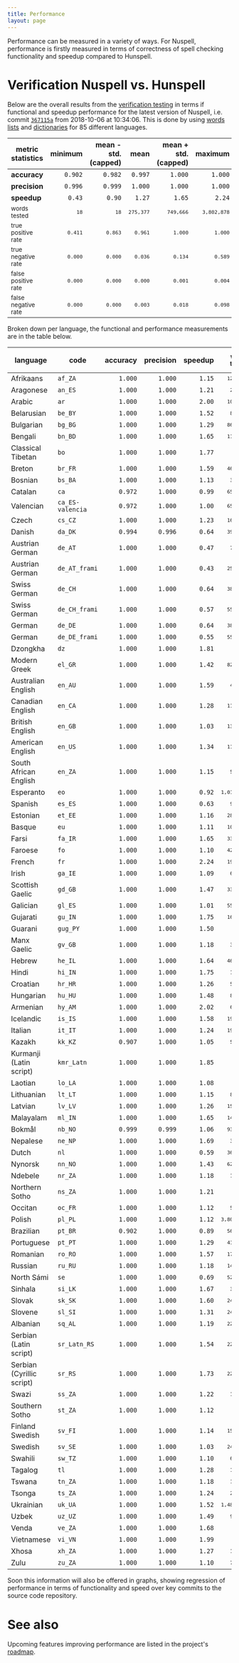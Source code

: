 ```yaml
---
title: Performance
layout: page
---
```


Performance can be measured in a variety of ways. For Nuspell, performance is firstly measured in terms of correctness of spell checking functionality and speedup compared to Hunspell.

# Verification Nuspell vs. Hunspell

Below are the overall results from the [verification testing](https://en.wikipedia.org/wiki/Software_verification) in terms if functional and speedup performance for the latest version of Nuspell, i.e. commit [`367115a`](https://github.com/nuspell/nuspell/commit/367115ad47fe382ad55dede1219977ca3523af14) from 2018-10-06 at 10:34:06.  This is done by using [words lists](https://github.com/nuspell/nuspell/wiki/Word-List-Files) and [dictionaries](https://github.com/nuspell/nuspell/wiki/Dictionary-Files) for 85 different languages.

| metric statistics | minimum | mean - std. (capped) | mean | mean + std. (capped) | maximum |
|---|--:|--:|--:|--:|--:|
| **accuracy** | `0.902` | `0.982` | `0.997` | `1.000` | `1.000` |
| **precision** | `0.996` | `0.999` | `1.000` | `1.000` | `1.000` |
| **speedup** | `0.43` | `0.90` | `1.27` | `1.65` | `2.24` |
| <small>words tested</small> | <small>`18`</small> | <small>`18`</small> | <small>`275,377`</small> | <small>`749,666`</small> | <small>`3,802,878`</small> |
| <small>true positive rate</small> | <small>`0.411`</small> | <small>`0.863`</small> | <small>`0.961`</small> | <small>`1.000`</small> | <small>`1.000`</small> |
| <small>true negative rate</small> | <small>`0.000`</small> | <small>`0.000`</small> | <small>`0.036`</small> | <small>`0.134`</small> | <small>`0.589`</small> |
| <small>false positive rate</small> | <small>`0.000`</small> | <small>`0.000`</small> | <small>`0.000`</small> | <small>`0.001`</small> | <small>`0.004`</small> |
| <small>false negative rate</small> | <small>`0.000`</small> | <small>`0.000`</small> | <small>`0.003`</small> | <small>`0.018`</small> | <small>`0.098`</small> |

Broken down per language, the functional and performance measurements are in the table below.
			
| language | code | accuracy | precision | speedup | <small>words tested</small> | <small>true positive rate</small> | <small>true negative rate</small> | <small>false positive rate</small> | <small>false negative rate</small> |
|---|---|--:|--:|--:|--:|--:|--:|--:|--:|
| Afrikaans | `af_ZA` | `1.000` | `1.000` | `1.15` | <small>`125,470`</small> | <small>`1.000`</small> | <small>`0.000`</small> | <small>`0.000`</small> | <small>`0.000`</small> |
| Aragonese | `an_ES` | `1.000` | `1.000` | `1.21` | <small>`20,535`</small> | <small>`1.000`</small> | <small>`0.000`</small> | <small>`0.000`</small> | <small>`0.000`</small> |
| Arabic | `ar` | `1.000` | `1.000` | `2.00` | <small>`108,362`</small> | <small>`1.000`</small> | <small>`0.000`</small> | <small>`0.000`</small> | <small>`0.000`</small> |
| Belarusian | `be_BY` | `1.000` | `1.000` | `1.52` | <small>`81,516`</small> | <small>`1.000`</small> | <small>`0.000`</small> | <small>`0.000`</small> | <small>`0.000`</small> |
| Bulgarian | `bg_BG` | `1.000` | `1.000` | `1.29` | <small>`867,136`</small> | <small>`1.000`</small> | <small>`0.000`</small> | <small>`0.000`</small> | <small>`0.000`</small> |
| Bengali | `bn_BD` | `1.000` | `1.000` | `1.65` | <small>`110,750`</small> | <small>`1.000`</small> | <small>`0.000`</small> | <small>`0.000`</small> | <small>`0.000`</small> |
| Classical Tibetan | `bo` | `1.000` | `1.000` | `1.77` | <small>`376`</small> | <small>`0.918`</small> | <small>`0.082`</small> | <small>`0.000`</small> | <small>`0.000`</small> |
| Breton | `br_FR` | `1.000` | `1.000` | `1.59` | <small>`464,631`</small> | <small>`1.000`</small> | <small>`0.000`</small> | <small>`0.000`</small> | <small>`0.000`</small> |
| Bosnian | `bs_BA` | `1.000` | `1.000` | `1.13` | <small>`30,442`</small> | <small>`1.000`</small> | <small>`0.000`</small> | <small>`0.000`</small> | <small>`0.000`</small> |
| Catalan | `ca` | `0.972` | `1.000` | `0.99` | <small>`655,679`</small> | <small>`0.968`</small> | <small>`0.004`</small> | <small>`0.000`</small> | <small>`0.028`</small> |
| Valencian | `ca_ES-valencia` | `0.972` | `1.000` | `1.00` | <small>`655,778`</small> | <small>`0.968`</small> | <small>`0.004`</small> | <small>`0.000`</small> | <small>`0.028`</small> |
| Czech | `cs_CZ` | `1.000` | `1.000` | `1.23` | <small>`165,085`</small> | <small>`1.000`</small> | <small>`0.000`</small> | <small>`0.000`</small> | <small>`0.000`</small> |
| Danish | `da_DK` | `0.994` | `0.996` | `0.64` | <small>`390,462`</small> | <small>`0.942`</small> | <small>`0.052`</small> | <small>`0.004`</small> | <small>`0.002`</small> |
| Austrian German | `de_AT` | `1.000` | `1.000` | `0.47` | <small>`71,983`</small> | <small>`0.700`</small> | <small>`0.300`</small> | <small>`0.000`</small> | <small>`0.000`</small> |
| Austrian German | `de_AT_frami` | `1.000` | `1.000` | `0.43` | <small>`250,806`</small> | <small>`0.677`</small> | <small>`0.323`</small> | <small>`0.000`</small> | <small>`0.000`</small> |
| Swiss German | `de_CH` | `1.000` | `1.000` | `0.64` | <small>`381,038`</small> | <small>`0.943`</small> | <small>`0.057`</small> | <small>`0.000`</small> | <small>`0.000`</small> |
| Swiss German | `de_CH_frami` | `1.000` | `1.000` | `0.57` | <small>`559,483`</small> | <small>`0.855`</small> | <small>`0.145`</small> | <small>`0.000`</small> | <small>`0.000`</small> |
| German | `de_DE` | `1.000` | `1.000` | `0.64` | <small>`380,890`</small> | <small>`0.943`</small> | <small>`0.057`</small> | <small>`0.000`</small> | <small>`0.000`</small> |
| German | `de_DE_frami` | `1.000` | `1.000` | `0.55` | <small>`559,844`</small> | <small>`0.856`</small> | <small>`0.144`</small> | <small>`0.000`</small> | <small>`0.000`</small> |
| Dzongkha | `dz` | `1.000` | `1.000` | `1.81` | <small>`401`</small> | <small>`0.925`</small> | <small>`0.075`</small> | <small>`0.000`</small> | <small>`0.000`</small> |
| Modern Greek | `el_GR` | `1.000` | `1.000` | `1.42` | <small>`828,785`</small> | <small>`1.000`</small> | <small>`0.000`</small> | <small>`0.000`</small> | <small>`0.000`</small> |
| Australian English | `en_AU` | `1.000` | `1.000` | `1.59` | <small>`49,426`</small> | <small>`1.000`</small> | <small>`0.000`</small> | <small>`0.000`</small> | <small>`0.000`</small> |
| Canadian English | `en_CA` | `1.000` | `1.000` | `1.28` | <small>`112,517`</small> | <small>`0.977`</small> | <small>`0.023`</small> | <small>`0.000`</small> | <small>`0.000`</small> |
| British English | `en_GB` | `1.000` | `1.000` | `1.03` | <small>`135,843`</small> | <small>`0.882`</small> | <small>`0.118`</small> | <small>`0.000`</small> | <small>`0.000`</small> |
| American English | `en_US` | `1.000` | `1.000` | `1.34` | <small>`112,568`</small> | <small>`0.976`</small> | <small>`0.024`</small> | <small>`0.000`</small> | <small>`0.000`</small> |
| South African English | `en_ZA` | `1.000` | `1.000` | `1.15` | <small>`53,537`</small> | <small>`1.000`</small> | <small>`0.000`</small> | <small>`0.000`</small> | <small>`0.000`</small> |
| Esperanto | `eo` | `1.000` | `1.000` | `0.92` | <small>`1,015,192`</small> | <small>`1.000`</small> | <small>`0.000`</small> | <small>`0.000`</small> | <small>`0.000`</small> |
| Spanish | `es_ES` | `1.000` | `1.000` | `0.63` | <small>`96,510`</small> | <small>`0.736`</small> | <small>`0.264`</small> | <small>`0.000`</small> | <small>`0.000`</small> |
| Estonian | `et_EE` | `1.000` | `1.000` | `1.16` | <small>`282,173`</small> | <small>`1.000`</small> | <small>`0.000`</small> | <small>`0.000`</small> | <small>`0.000`</small> |
| Basque | `eu` | `1.000` | `1.000` | `1.11` | <small>`106,346`</small> | <small>`1.000`</small> | <small>`0.000`</small> | <small>`0.000`</small> | <small>`0.000`</small> |
| Farsi | `fa_IR` | `1.000` | `1.000` | `1.65` | <small>`331,788`</small> | <small>`1.000`</small> | <small>`0.000`</small> | <small>`0.000`</small> | <small>`0.000`</small> |
| Faroese | `fo` | `1.000` | `1.000` | `1.10` | <small>`425,136`</small> | <small>`1.000`</small> | <small>`0.000`</small> | <small>`0.000`</small> | <small>`0.000`</small> |
| French | `fr` | `1.000` | `1.000` | `2.24` | <small>`191,661`</small> | <small>`0.996`</small> | <small>`0.004`</small> | <small>`0.000`</small> | <small>`0.000`</small> |
| Irish | `ga_IE` | `1.000` | `1.000` | `1.09` | <small>`65,424`</small> | <small>`0.998`</small> | <small>`0.002`</small> | <small>`0.000`</small> | <small>`0.000`</small> |
| Scottish Gaelic | `gd_GB` | `1.000` | `1.000` | `1.47` | <small>`334,794`</small> | <small>`0.992`</small> | <small>`0.008`</small> | <small>`0.000`</small> | <small>`0.000`</small> |
| Galician | `gl_ES` | `1.000` | `1.000` | `1.01` | <small>`551,230`</small> | <small>`0.411`</small> | <small>`0.589`</small> | <small>`0.000`</small> | <small>`0.000`</small> |
| Gujarati | `gu_IN` | `1.000` | `1.000` | `1.75` | <small>`168,952`</small> | <small>`1.000`</small> | <small>`0.000`</small> | <small>`0.000`</small> | <small>`0.000`</small> |
| Guarani | `gug_PY` | `1.000` | `1.000` | `1.50` | <small>`4,215`</small> | <small>`1.000`</small> | <small>`0.000`</small> | <small>`0.000`</small> | <small>`0.000`</small> |
| Manx Gaelic | `gv_GB` | `1.000` | `1.000` | `1.18` | <small>`32,358`</small> | <small>`1.000`</small> | <small>`0.000`</small> | <small>`0.000`</small> | <small>`0.000`</small> |
| Hebrew | `he_IL` | `1.000` | `1.000` | `1.64` | <small>`469,730`</small> | <small>`0.974`</small> | <small>`0.026`</small> | <small>`0.000`</small> | <small>`0.000`</small> |
| Hindi | `hi_IN` | `1.000` | `1.000` | `1.75` | <small>`15,983`</small> | <small>`1.000`</small> | <small>`0.000`</small> | <small>`0.000`</small> | <small>`0.000`</small> |
| Croatian | `hr_HR` | `1.000` | `1.000` | `1.26` | <small>`53,395`</small> | <small>`1.000`</small> | <small>`0.000`</small> | <small>`0.000`</small> | <small>`0.000`</small> |
| Hungarian | `hu_HU` | `1.000` | `1.000` | `1.48` | <small>`89,071`</small> | <small>`0.979`</small> | <small>`0.021`</small> | <small>`0.000`</small> | <small>`0.000`</small> |
| Armenian | `hy_AM` | `1.000` | `1.000` | `2.02` | <small>`63,766`</small> | <small>`0.999`</small> | <small>`0.001`</small> | <small>`0.000`</small> | <small>`0.000`</small> |
| Icelandic | `is_IS` | `1.000` | `1.000` | `1.58` | <small>`191,571`</small> | <small>`1.000`</small> | <small>`0.000`</small> | <small>`0.000`</small> | <small>`0.000`</small> |
| Italian | `it_IT` | `1.000` | `1.000` | `1.24` | <small>`192,565`</small> | <small>`0.996`</small> | <small>`0.004`</small> | <small>`0.000`</small> | <small>`0.000`</small> |
| Kazakh | `kk_KZ` | `0.907` | `1.000` | `1.05` | <small>`54,063`</small> | <small>`0.907`</small> | <small>`0.000`</small> | <small>`0.000`</small> | <small>`0.093`</small> |
| Kurmanji (Latin script) | `kmr_Latn` | `1.000` | `1.000` | `1.85` | <small>`4,735`</small> | <small>`1.000`</small> | <small>`0.000`</small> | <small>`0.000`</small> | <small>`0.000`</small> |
| Laotian | `lo_LA` | `1.000` | `1.000` | `1.08` | <small>`18`</small> | <small>`1.000`</small> | <small>`0.000`</small> | <small>`0.000`</small> | <small>`0.000`</small> |
| Lithuanian | `lt_LT` | `1.000` | `1.000` | `1.15` | <small>`82,627`</small> | <small>`1.000`</small> | <small>`0.000`</small> | <small>`0.000`</small> | <small>`0.000`</small> |
| Latvian | `lv_LV` | `1.000` | `1.000` | `1.26` | <small>`155,631`</small> | <small>`1.000`</small> | <small>`0.000`</small> | <small>`0.000`</small> | <small>`0.000`</small> |
| Malayalam | `ml_IN` | `1.000` | `1.000` | `1.65` | <small>`142,402`</small> | <small>`1.000`</small> | <small>`0.000`</small> | <small>`0.000`</small> | <small>`0.000`</small> |
| Bokmål | `nb_NO` | `0.999` | `0.999` | `1.06` | <small>`939,921`</small> | <small>`0.954`</small> | <small>`0.045`</small> | <small>`0.001`</small> | <small>`0.000`</small> |
| Nepalese | `ne_NP` | `1.000` | `1.000` | `1.69` | <small>`34,604`</small> | <small>`1.000`</small> | <small>`0.000`</small> | <small>`0.000`</small> | <small>`0.000`</small> |
| Dutch | `nl` | `1.000` | `1.000` | `0.59` | <small>`362,822`</small> | <small>`0.965`</small> | <small>`0.035`</small> | <small>`0.000`</small> | <small>`0.000`</small> |
| Nynorsk | `nn_NO` | `1.000` | `1.000` | `1.43` | <small>`627,973`</small> | <small>`0.999`</small> | <small>`0.001`</small> | <small>`0.000`</small> | <small>`0.000`</small> |
| Ndebele | `nr_ZA` | `1.000` | `1.000` | `1.18` | <small>`12,746`</small> | <small>`1.000`</small> | <small>`0.000`</small> | <small>`0.000`</small> | <small>`0.000`</small> |
| Northern Sotho | `ns_ZA` | `1.000` | `1.000` | `1.21` | <small>`4,934`</small> | <small>`1.000`</small> | <small>`0.000`</small> | <small>`0.000`</small> | <small>`0.000`</small> |
| Occitan | `oc_FR` | `1.000` | `1.000` | `1.12` | <small>`55,588`</small> | <small>`1.000`</small> | <small>`0.000`</small> | <small>`0.000`</small> | <small>`0.000`</small> |
| Polish | `pl_PL` | `1.000` | `1.000` | `1.12` | <small>`3,802,878`</small> | <small>`0.990`</small> | <small>`0.010`</small> | <small>`0.000`</small> | <small>`0.000`</small> |
| Brazilian | `pt_BR` | `0.902` | `1.000` | `0.89` | <small>`569,136`</small> | <small>`0.894`</small> | <small>`0.008`</small> | <small>`0.000`</small> | <small>`0.098`</small> |
| Portuguese | `pt_PT` | `1.000` | `1.000` | `1.29` | <small>`419,585`</small> | <small>`0.985`</small> | <small>`0.015`</small> | <small>`0.000`</small> | <small>`0.000`</small> |
| Romanian | `ro_RO` | `1.000` | `1.000` | `1.57` | <small>`173,205`</small> | <small>`1.000`</small> | <small>`0.000`</small> | <small>`0.000`</small> | <small>`0.000`</small> |
| Russian | `ru_RU` | `1.000` | `1.000` | `1.18` | <small>`146,269`</small> | <small>`1.000`</small> | <small>`0.000`</small> | <small>`0.000`</small> | <small>`0.000`</small> |
| North Sámi | `se` | `1.000` | `1.000` | `0.69` | <small>`527,510`</small> | <small>`0.546`</small> | <small>`0.454`</small> | <small>`0.000`</small> | <small>`0.000`</small> |
| Sinhala | `si_LK` | `1.000` | `1.000` | `1.67` | <small>`30,319`</small> | <small>`1.000`</small> | <small>`0.000`</small> | <small>`0.000`</small> | <small>`0.000`</small> |
| Slovak | `sk_SK` | `1.000` | `1.000` | `1.60` | <small>`246,224`</small> | <small>`1.000`</small> | <small>`0.000`</small> | <small>`0.000`</small> | <small>`0.000`</small> |
| Slovene | `sl_SI` | `1.000` | `1.000` | `1.31` | <small>`246,856`</small> | <small>`1.000`</small> | <small>`0.000`</small> | <small>`0.000`</small> | <small>`0.000`</small> |
| Albanian | `sq_AL` | `1.000` | `1.000` | `1.19` | <small>`229,505`</small> | <small>`1.000`</small> | <small>`0.000`</small> | <small>`0.000`</small> | <small>`0.000`</small> |
| Serbian (Latin script) | `sr_Latn_RS` | `1.000` | `1.000` | `1.54` | <small>`222,281`</small> | <small>`1.000`</small> | <small>`0.000`</small> | <small>`0.000`</small> | <small>`0.000`</small> |
| Serbian (Cyrillic script) | `sr_RS` | `1.000` | `1.000` | `1.73` | <small>`222,288`</small> | <small>`1.000`</small> | <small>`0.000`</small> | <small>`0.000`</small> | <small>`0.000`</small> |
| Swazi | `ss_ZA` | `1.000` | `1.000` | `1.22` | <small>`18,969`</small> | <small>`1.000`</small> | <small>`0.000`</small> | <small>`0.000`</small> | <small>`0.000`</small> |
| Southern Sotho | `st_ZA` | `1.000` | `1.000` | `1.12` | <small>`6,456`</small> | <small>`1.000`</small> | <small>`0.000`</small> | <small>`0.000`</small> | <small>`0.000`</small> |
| Finland Swedish | `sv_FI` | `1.000` | `1.000` | `1.14` | <small>`151,274`</small> | <small>`0.977`</small> | <small>`0.023`</small> | <small>`0.000`</small> | <small>`0.000`</small> |
| Swedish | `sv_SE` | `1.000` | `1.000` | `1.03` | <small>`247,754`</small> | <small>`0.968`</small> | <small>`0.032`</small> | <small>`0.000`</small> | <small>`0.000`</small> |
| Swahili | `sw_TZ` | `1.000` | `1.000` | `1.10` | <small>`67,900`</small> | <small>`1.000`</small> | <small>`0.000`</small> | <small>`0.000`</small> | <small>`0.000`</small> |
| Tagalog | `tl` | `1.000` | `1.000` | `1.28` | <small>`16,365`</small> | <small>`1.000`</small> | <small>`0.000`</small> | <small>`0.000`</small> | <small>`0.000`</small> |
| Tswana | `tn_ZA` | `1.000` | `1.000` | `1.18` | <small>`10,865`</small> | <small>`1.000`</small> | <small>`0.000`</small> | <small>`0.000`</small> | <small>`0.000`</small> |
| Tsonga | `ts_ZA` | `1.000` | `1.000` | `1.24` | <small>`28,354`</small> | <small>`1.000`</small> | <small>`0.000`</small> | <small>`0.000`</small> | <small>`0.000`</small> |
| Ukrainian | `uk_UA` | `1.000` | `1.000` | `1.52` | <small>`1,486,067`</small> | <small>`0.878`</small> | <small>`0.122`</small> | <small>`0.000`</small> | <small>`0.000`</small> |
| Uzbek | `uz_UZ` | `1.000` | `1.000` | `1.49` | <small>`97,000`</small> | <small>`1.000`</small> | <small>`0.000`</small> | <small>`0.000`</small> | <small>`0.000`</small> |
| Venda | `ve_ZA` | `1.000` | `1.000` | `1.68` | <small>`8,785`</small> | <small>`1.000`</small> | <small>`0.000`</small> | <small>`0.000`</small> | <small>`0.000`</small> |
| Vietnamese | `vi_VN` | `1.000` | `1.000` | `1.99` | <small>`6,631`</small> | <small>`1.000`</small> | <small>`0.000`</small> | <small>`0.000`</small> | <small>`0.000`</small> |
| Xhosa | `xh_ZA` | `1.000` | `1.000` | `1.27` | <small>`18,121`</small> | <small>`1.000`</small> | <small>`0.000`</small> | <small>`0.000`</small> | <small>`0.000`</small> |
| Zulu | `zu_ZA` | `1.000` | `1.000` | `1.10` | <small>`73,194`</small> | <small>`1.000`</small> | <small>`0.000`</small> | <small>`0.000`</small> | <small>`0.000`</small> |

			
Soon this information will also be offered in graphs, showing regression of performance in terms of functionality and speed over key commits to the source code repository.

# See also

Upcoming features improving performance are listed in the project's [roadmap](roadmap.html).
